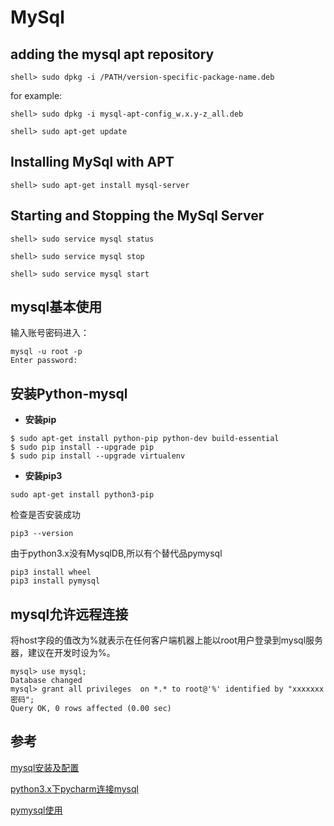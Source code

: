 # MySql

## adding the mysql apt repository

```
shell> sudo dpkg -i /PATH/version-specific-package-name.deb
```

for example:

```
shell> sudo dpkg -i mysql-apt-config_w.x.y-z_all.deb
```

```
shell> sudo apt-get update
```

## Installing MySql with APT

```
shell> sudo apt-get install mysql-server
```

## Starting and Stopping the MySql Server

```
shell> sudo service mysql status
```

```
shell> sudo service mysql stop
```

```
shell> sudo service mysql start
```

## mysql基本使用

输入账号密码进入：
```
mysql -u root -p
Enter password:
```

## 安装Python-mysql

- **安装pip**

```
$ sudo apt-get install python-pip python-dev build-essential 
$ sudo pip install --upgrade pip 
$ sudo pip install --upgrade virtualenv 
```

- **安装pip3**

```
sudo apt-get install python3-pip
```

检查是否安装成功

```
pip3 --version
```

由于python3.x没有MysqlDB,所以有个替代品pymysql

```
pip3 install wheel
pip3 install pymysql
```

## mysql允许远程连接


将host字段的值改为%就表示在任何客户端机器上能以root用户登录到mysql服务器，建议在开发时设为%。

```
mysql> use mysql;
Database changed
mysql> grant all privileges  on *.* to root@'%' identified by "xxxxxxx密码";
Query OK, 0 rows affected (0.00 sec)
```

## 参考

[mysql安装及配置](https://dev.mysql.com/doc/mysql-apt-repo-quick-guide/en/)

[python3.x下pycharm连接mysql](https://www.cnblogs.com/python-nameless/p/6986984.html)

[pymysql使用](https://www.cnblogs.com/W-Kr/p/5456810.html)